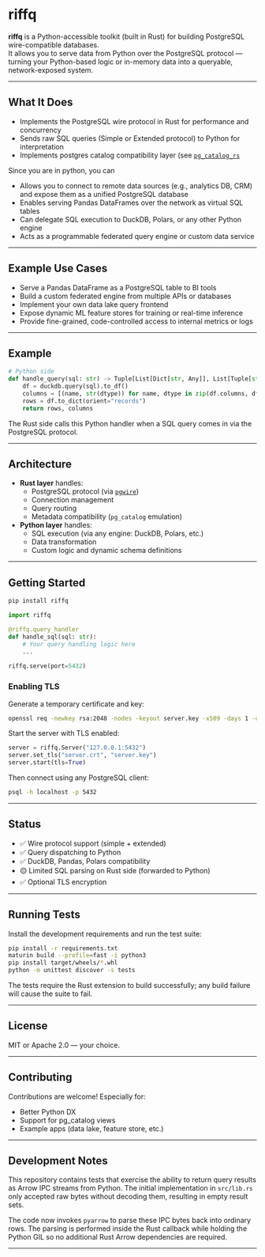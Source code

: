 # riffq

**riffq** is a Python-accessible toolkit (built in Rust) for building PostgreSQL wire-compatible databases.  
It allows you to serve data from Python over the PostgreSQL protocol — turning your Python-based logic or in-memory data into a queryable, network-exposed system.

---

## What It Does

- Implements the PostgreSQL wire protocol in Rust for performance and concurrency
- Sends raw SQL queries (Simple or Extended protocol) to Python for interpretation
- Implements postgres catalog compatibility layer (see [`pg_catalog_rs`](https://github.com/ybrs/pg_catalog)

Since you are in python, you can
- Allows you to connect to remote data sources (e.g., analytics DB, CRM) and expose them as a unified PostgreSQL database
- Enables serving Pandas DataFrames over the network as virtual SQL tables
- Can delegate SQL execution to DuckDB, Polars, or any other Python engine
- Acts as a programmable federated query engine or custom data service

---

## Example Use Cases

- Serve a Pandas DataFrame as a PostgreSQL table to BI tools
- Build a custom federated engine from multiple APIs or databases
- Implement your own data lake query frontend
- Expose dynamic ML feature stores for training or real-time inference
- Provide fine-grained, code-controlled access to internal metrics or logs

---

## Example

```python
# Python side
def handle_query(sql: str) -> Tuple[List[Dict[str, Any]], List[Tuple[str, str]]]:
    df = duckdb.query(sql).to_df()
    columns = [(name, str(dtype)) for name, dtype in zip(df.columns, df.dtypes)]
    rows = df.to_dict(orient="records")
    return rows, columns
```

The Rust side calls this Python handler when a SQL query comes in via the PostgreSQL protocol.

---

## Architecture

- **Rust layer** handles:
  - PostgreSQL protocol (via [`pgwire`](https://crates.io/crates/pgwire))
  - Connection management
  - Query routing
  - Metadata compatibility (`pg_catalog` emulation)
- **Python layer** handles:
  - SQL execution (via any engine: DuckDB, Polars, etc.)
  - Data transformation
  - Custom logic and dynamic schema definitions

---

## Getting Started

```bash
pip install riffq
```

```python
import riffq

@riffq.query_handler
def handle_sql(sql: str):
    # Your query handling logic here
    ...
    
riffq.serve(port=5432)
```

### Enabling TLS

Generate a temporary certificate and key:

```bash
openssl req -newkey rsa:2048 -nodes -keyout server.key -x509 -days 1 -out server.crt -subj "/CN=localhost"
```

Start the server with TLS enabled:

```python
server = riffq.Server("127.0.0.1:5432")
server.set_tls("server.crt", "server.key")
server.start(tls=True)
```

Then connect using any PostgreSQL client:

```bash
psql -h localhost -p 5432
```

---

## Status

- ✅ Wire protocol support (simple + extended)
- ✅ Query dispatching to Python
- ✅ DuckDB, Pandas, Polars compatibility
- 🟡 Limited SQL parsing on Rust side (forwarded to Python)
- ✅ Optional TLS encryption

---

## Running Tests

Install the development requirements and run the test suite:

```bash
pip install -r requirements.txt
maturin build --profile=fast -i python3
pip install target/wheels/*.whl
python -m unittest discover -s tests
```

The tests require the Rust extension to build successfully; any build failure will cause the suite to fail.

---

## License

MIT or Apache 2.0 — your choice.

---

## Contributing

Contributions are welcome! Especially for:
- Better Python DX
- Support for pg_catalog views
- Example apps (data lake, feature store, etc.)

---

## Development Notes

This repository contains tests that exercise the ability to return query results
as Arrow IPC streams from Python. The initial implementation in `src/lib.rs`
only accepted raw bytes without decoding them, resulting in empty result sets.

The code now invokes `pyarrow` to parse these IPC bytes back into ordinary
rows.  The parsing is performed inside the Rust callback while holding the
Python GIL so no additional Rust Arrow dependencies are required.

---
